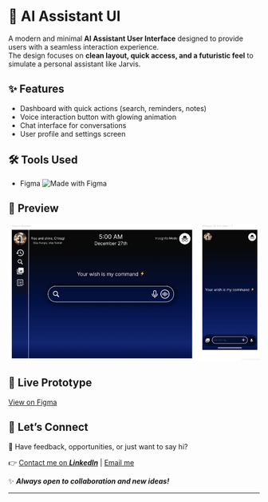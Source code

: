 # 🤖 AI Assistant UI

A modern and minimal **AI Assistant User Interface** designed to provide users with a seamless interaction experience.  
The design focuses on **clean layout, quick access, and a futuristic feel** to simulate a personal assistant like Jarvis.

## ✨ Features
- Dashboard with quick actions (search, reminders, notes)  
- Voice interaction button with glowing animation  
- Chat interface for conversations   
- User profile and settings screen  

## 🛠 Tools Used
- Figma
![Made with Figma](https://img.shields.io/badge/Made%20with-Figma-blue?logo=figma)

## 🎨 Preview
![AI Assistant UI](./assistantmockup.png)

## 🔗 Live Prototype
[View on Figma](https://www.figma.com/...)

## 🚀 Let’s Connect

💌 Have feedback, opportunities, or just want to say hi?

👉 [Contact me on ***LinkedIn***](https://www.linkedin.com/in/chirag-kumar-soni)  | [Email me](mailto:chiragksoni0@gmail.com)

✨ ***Always open to collaboration and new ideas!***

---